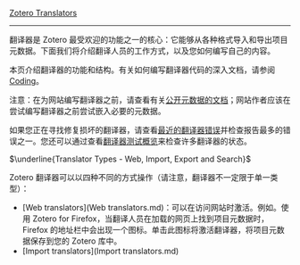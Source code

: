 [Zotero Translators](https://www.zotero.org/support/dev/translators)

---

翻译器是 Zotero 最受欢迎的功能之一的核心：它能够从各种格式导入和导出项目元数据。下面我们将介绍翻译人员的工作方式，以及您如何编写自己的内容。

本页介绍翻译器的功能和结构。有关如何编写翻译器代码的深入文档，请参阅[Coding](Coding.md)。

注意：在为网站编写翻译器之前，请查看有关[公开元数据的文档](公开元数据的文档.md)；网站作者应该在尝试编写翻译器之前尝试嵌入必要的元数据。

如果您正在寻找修复损坏的翻译器，请查看[最近的翻译器错误](最近的翻译器错误.md)并检查报告最多的错误之一。您还可以通过查看[翻译器测试概览](翻译器测试预览.md)来检查许多翻译器的状态。

$\underline{Translator Types - Web, Import, Export and Search}$

Zotero 翻译器可以以四种不同的方式操作（请注意，翻译器不一定限于单一类型）：

- [Web translators](Web translators.md)：可以在访问网站时激活。例如。使用 Zotero for Firefox，当翻译人员在加载的网页上找到项目元数据时，Firefox 的地址栏中会出现一个图标。单击此图标将激活翻译器，将项目元数据保存到您的 Zotero 库中。
- [Import translators](Import translators.md)